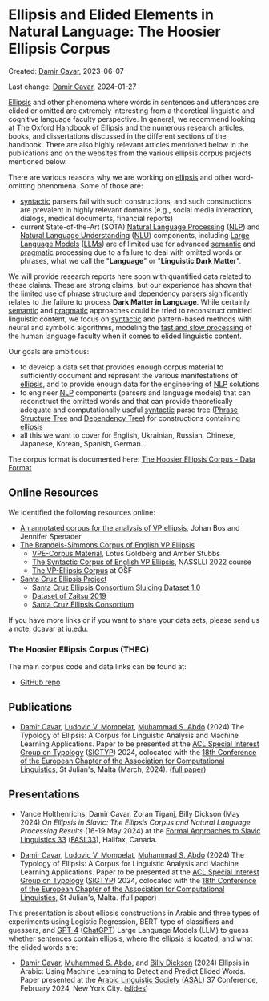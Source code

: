 # Ellipsis and Elided Elements in Natural Language: The Hoosier Ellipsis Corpus

Created: [Damir Cavar], 2023-06-07

Last change: [Damir Cavar], 2024-01-27


[Ellipsis] and other phenomena where words in sentences and utterances are elided or omitted are extremely interesting from a theoretical linguistic and cognitive language faculty perspective. In general, we recommend looking at [The Oxford Handbook of Ellipsis](https://academic.oup.com/edited-volume/41718) and the numerous research articles, books, and dissertations discussed in the different sections of the handbook. There are also highly relevant articles mentioned below in the publications and on the websites from the various ellipsis corpus projects mentioned below.

There are various reasons why we are working on [ellipsis] and other word-omitting phenomena. Some of those are:

- [syntactic] parsers fail with such constructions, and such constructions are prevalent in highly relevant domains (e.g., social media interaction, dialogs, medical documents, financial reports)
- current State-of-the-Art (SOTA) [Natural Language Processing] ([NLP]) and [Natural Language Understanding] ([NLU]) components, including [Large Language Models] ([LLMs]) are of limited use for advanced [semantic] and [pragmatic] processing due to a failure to deal with omitted words or phrases, what we call the "**Language**" or "**Linguistic Dark Matter**".

We will provide research reports here soon with quantified data related to these claims. These are strong claims, but our experience has shown that the limited use of phrase structure and dependency parsers significantly relates to the failure to process **Dark Matter in Language**. While certainly [semantic] and [pragmatic] approaches could be tried to reconstruct omitted linguistic content, we focus on [syntactic] and pattern-based methods with neural and symbolic algorithms, modeling the [fast and slow processing](https://en.wikipedia.org/wiki/Thinking,_Fast_and_Slow) of the human language faculty when it comes to elided linguistic content.

Our goals are ambitious:

- to develop a data set that provides enough corpus material to sufficiently document and represent the various manifestations of [ellipsis], and to provide enough data for the engineering of [NLP] solutions
- to engineer [NLP] components (parsers and language models) that can reconstruct the omitted words and that can provide theoretically adequate and computationally useful [syntactic] parse tree ([Phrase Structure Tree] and [Dependency Tree]) for constructions containing [ellipsis]
- all this we want to cover for English, Ukrainian, Russian, Chinese, Japanese, Korean, Spanish, German...

The corpus format is documented here: [The Hoosier Ellipsis Corpus - Data Format](/ellipsis/data_format)


## Online Resources

We identified the following resources online:

- [An annotated corpus for the analysis of VP ellipsis](http://www.let.rug.nl/bos/vpe/abstract.html), Johan Bos and Jennifer Spenader
- [The Brandeis-Simmons Corpus of English VP Ellipsis](https://sites.google.com/simmons.edu/vpe-corpus/about)
    - [VPE-Corpus Material](https://sites.google.com/simmons.edu/vpe-corpus), Lotus Goldberg and Amber Stubbs
    - [The Syntactic Corpus of English VP Ellipsis](https://sites.google.com/simmons.edu/vpe-corpus/nasslli2022), NASSLLI 2022 course
    - [The VP-Ellipsis Corpus](https://osf.io/uv2tq/) at OSF
- [Santa Cruz Ellipsis Project](https://babel.ucsc.edu/SCEP/Downloads/index.html)
    - [Santa Cruz Ellipsis Consortium Sluicing Dataset 1.0](https://zenodo.org/record/1739702)
    - [Dataset of Zaitsu 2019](https://babel.ucsc.edu/SCEP/Downloads/zaitsu-whyVP-dataset.txt)
    - [Santa Cruz Ellipsis Consortium](https://thi.ucsc.edu/clusters/santa-cruz-ellipsis-consortium/)

If you have more links or if you want to share your data sets, please send us a note, dcavar at iu.edu.



### The Hoosier Ellipsis Corpus (THEC)

The main corpus code and data links can be found at:

- [GitHub repo](https://github.com/dcavar/hoosierellipsiscorpus)





## Publications

- [Damir Cavar], [Ludovic V. Mompelat](https://www.linkedin.com/in/ludovic-mompelat-8a1960b8/), [Muhammad S. Abdo](https://www.linkedin.com/in/muhsabrys/) (2024) The Typology of Ellipsis: A Corpus for Linguistic Analysis and Machine Learning Applications. Paper to be presented at the [ACL Special Interest Group on Typology](https://sigtyp.github.io/) ([SIGTYP](https://sigtyp.github.io/)) 2024, colocated with the [18th Conference of the European Chapter of the Association for Computational Linguistics](https://2024.eacl.org/), St Julian's, Malta (March, 2024). ([full paper](https://aclanthology.org/2024.sigtyp-1.6/))


## Presentations

- Vance Holthenrichs, Damir Cavar, Zoran Tiganj, Billy Dickson (May 2024) *On Ellipsis in Slavic: The Ellipsis Corpus and Natural Language Processing Results* (16-19 May 2024) at the [Formal Approaches to Slavic Linguistics 33](https://sites.google.com/view/fasl33) ([FASL33](https://sites.google.com/view/fasl33)), Halifax, Canada.

- [Damir Cavar], [Ludovic V. Mompelat](https://www.linkedin.com/in/ludovic-mompelat-8a1960b8/), [Muhammad S. Abdo](https://www.linkedin.com/in/muhsabrys/) (2024) The Typology of Ellipsis: A Corpus for Linguistic Analysis and Machine Learning Applications. Paper to be presented at the [ACL Special Interest Group on Typology](https://sigtyp.github.io/) ([SIGTYP](https://sigtyp.github.io/)) 2024, colocated with the [18th Conference of the European Chapter of the Association for Computational Linguistics](https://2024.eacl.org/), St Julian's, Malta. (full paper)

This presentation is about ellipsis constructions in Arabic and three types of experiments using Logistic Regression, BERT-type of classifiers and guessers, and [GPT-4](https://chat.openai.com/) ([ChatGPT](https://chat.openai.com/)) Large Language Models (LLM) to guess whether sentences contain ellipsis, where the ellipsis is located, and what the elided words are:

- [Damir Cavar], [Muhammad S. Abdo](https://www.linkedin.com/in/muhsabrys/), and [Billy Dickson](https://www.linkedin.com/in/billy-dickson/) (2024) Ellipsis in Arabic: Using Machine Learning to Detect and Predict Elided Words. Paper presented at the [Arabic Linguistic Society](https://arabic-linguistics-society.uwm.edu/annual-symposia-on-arabic-linguistics/guidelines-for-writing-abstracts/) ([ASAL](https://arabic-linguistics-society.uwm.edu/annual-symposia-on-arabic-linguistics/guidelines-for-writing-abstracts/)) 37 Conference, February 2024, New York City. ([slides](/publications/Ellipsis_IU.pdf))




[Damir Cavar]: http://damir.cavar.me/ "Damir Cavar"
[NLP-Lab.org]: http://nlp-lab.org/ "NLP-Lab.org"
[Ellipsis]: https://en.wikipedia.org/wiki/Ellipsis_(linguistics) "Ellipsis"
[ellipsis]: https://en.wikipedia.org/wiki/Ellipsis_(linguistics) "Ellipsis"
[Natural Language Processing]: https://en.wikipedia.org/wiki/Natural_language_processing "Natural Language Processing"
[NLP]: https://en.wikipedia.org/wiki/Natural_language_processing "Natural Language Processing"
[Natural Language Understanding]: https://en.wikipedia.org/wiki/Natural-language_understanding "Natural Language Understanding"
[NLU]: https://en.wikipedia.org/wiki/Natural-language_understanding "Natural Language Understanding"
[Large Language Models]: https://en.wikipedia.org/wiki/Large_language_model "Large Language Models"
[LLMs]: https://en.wikipedia.org/wiki/Large_language_model "Large Language Models"
[Large Language Model]: https://en.wikipedia.org/wiki/Large_language_model "Large Language Model"
[LLM]: https://en.wikipedia.org/wiki/Large_language_model "Large Language Model"
[Phrase Structure Tree]: https://en.wikipedia.org/wiki/Phrase_structure_grammar "Phrase Structure Tree"
[Phrase Structure Grammar]: https://en.wikipedia.org/wiki/Phrase_structure_grammar "Phrase Structure Grammar"
[Dependency Tree]: https://en.wikipedia.org/wiki/Dependency_grammar "Dependency Tree"
[Dependency Grammar]: https://en.wikipedia.org/wiki/Dependency_grammar "Dependency Grammar"
[semantic]: https://en.wikipedia.org/wiki/Semantics "Semantics"
[pragmatic]: https://en.wikipedia.org/wiki/Pragmatics "Pragmatics"
[syntactic]: https://en.wikipedia.org/wiki/Syntax "Syntax"
